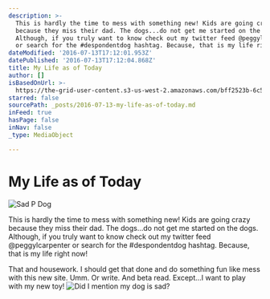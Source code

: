 ```yaml
---
description: >-
  This is hardly the time to mess with something new! Kids are going crazy
  because they miss their dad. The dogs...do not get me started on the dogs.
  Although, if you truly want to know check out my twitter feed @peggylcarpenter
  or search for the #despondentdog hashtag. Because, that is my life right now! 
dateModified: '2016-07-13T17:12:01.953Z'
datePublished: '2016-07-13T17:12:04.868Z'
title: My Life as of Today
author: []
isBasedOnUrl: >-
  https://the-grid-user-content.s3-us-west-2.amazonaws.com/bff2523b-6c53-4167-8b63-f26f77311e86.jpg
starred: false
sourcePath: _posts/2016-07-13-my-life-as-of-today.md
inFeed: true
hasPage: false
inNav: false
_type: MediaObject

---
```

# My Life as of Today
![Sad P Dog](https://imgflo.herokuapp.com/graph/vahj1ThiexotieMo/9e76e4f6d6e5ceca62678fc42edd7a10/croprotate.jpg?cropheight=1455&cropwidth=2592&degrees=0&input=https%3A%2F%2Fthe-grid-user-content.s3-us-west-2.amazonaws.com%2Fbff2523b-6c53-4167-8b63-f26f77311e86.jpg&x=0&y=0)

This is hardly the time to mess with something new! Kids are going crazy because they miss their dad. The dogs...do not get me started on the dogs. Although, if you truly want to know check out my twitter feed @peggylcarpenter or search for the \#despondentdog hashtag. Because, that is my life right now! 

That and housework. I should get that done and do something fun like mess with this new site. Umm. Or write. And beta read. Except...I want to play with my new toy!
![Did I mention my dog is sad?](https://the-grid-user-content.s3-us-west-2.amazonaws.com/837f4c9d-ae8a-45cc-ae0b-bdfeb4ca24c3.jpg)